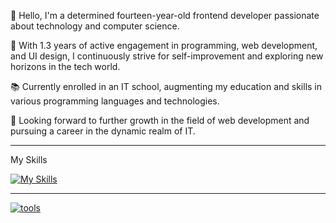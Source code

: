 👋 Hello, I'm a determined fourteen-year-old frontend developer passionate about technology and computer science.

🚀 With 1.3 years of active engagement in programming, web development, and UI design, I continuously strive for self-improvement and exploring new horizons in the tech world.

📚 Currently enrolled in an IT school, augmenting my education and skills in various programming languages and technologies.

💼 Looking forward to further growth in the field of web development and pursuing a career in the dynamic realm of IT.

---
My Skills

[![My Skills](https://skillicons.dev/icons?i=js,html,css,discord,figma,git,github,gmail,instagram,linkedin,vscode,webpack)](https://skillicons.dev)

---

<div style="text-align: left;">
  
[![tools](https://skillicons.dev/icons?i=,windows,discord,figma,git,github,gmail,vscode)](https://skillicons.dev)
</div>

